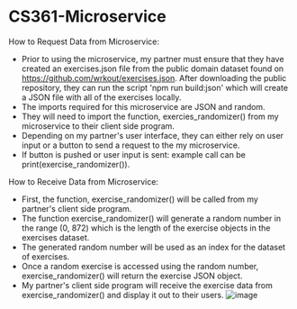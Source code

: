 # CS361-Microservice
  How to Request Data from Microservice:
   - Prior to using the microservice, my partner must ensure that they have created an exercises.json file from the public domain dataset found on https://github.com/wrkout/exercises.json. After downloading the public repository, they can run the script 'npm run build:json' which will create a JSON file with all of the exercises locally.
   - The imports required for this microservice are JSON and random.
   - They will need to import the function, exercies_randomizer() from my microservice to their client side program. 
   - Depending on my partner's user interface, they can either rely on user input or a button to send a request to the my microservice.
   - If button is pushed or user input is sent: example call can be print(exercise_randomizer()).

  How to Receive Data from Microservice:
  - First, the function, exercise_randomizer() will be called from my partner's client side program.
  - The function exercise_randomizer() will generate a random number in the range (0, 872) which is the length of the exercise objects in the exercises dataset.
  - The generated random number will be used as an index for the dataset of exercises.
  - Once a random exercise is accessed using the random number, exercise_randomizer() will return the exercise JSON object.
  - My partner's client side program will receive the exercise data from exercise_randomizer() and display it out to their users.
![image](https://github.com/amritbola/CS361-Microservice/assets/97146266/9702e2d6-94aa-47d3-96e9-6b4ac1a0e55b)
